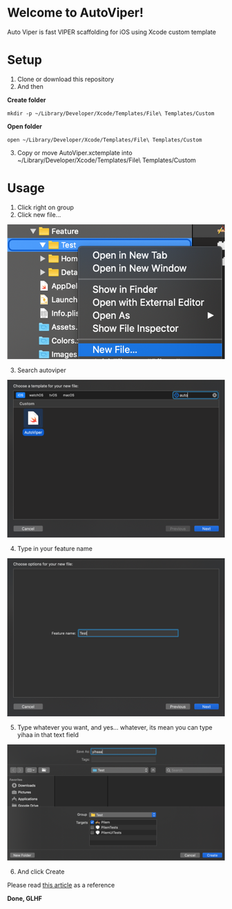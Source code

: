 
# Welcome to AutoViper!

Auto Viper is fast VIPER scaffolding for iOS using Xcode custom template

# Setup

1. Clone or download this repository
2. And then

**Create folder**

    mkdir -p ~/Library/Developer/Xcode/Templates/File\ Templates/Custom
    
 **Open folder**

    open ~/Library/Developer/Xcode/Templates/File\ Templates/Custom

3. Copy or move AutoViper.xctemplate into ~/Library/Developer/Xcode/Templates/File\ Templates/Custom

# Usage

 1. Click right on group
 2. Click new file...
 
 ![enter image description here](https://raw.githubusercontent.com/dhiyaulhaqZA/ios-xcode-auto-viper/master/Screenshot/ss1.png)
 
 3. Search autoviper
 
 ![enter image description here](https://raw.githubusercontent.com/dhiyaulhaqZA/ios-xcode-auto-viper/master/Screenshot/ss2.png)
 
 4. Type in your feature name
 
 ![enter image description here](https://raw.githubusercontent.com/dhiyaulhaqZA/ios-xcode-auto-viper/master/Screenshot/ss3.png)
 
 5. Type whatever you want, and yes... whatever, its mean you can type yihaa in that text field
 
 ![enter image description here](https://raw.githubusercontent.com/dhiyaulhaqZA/ios-xcode-auto-viper/master/Screenshot/ss4.png)

6. And click Create


Please read [this article](https://medium.com/cr8resume/viper-architecture-for-ios-project-with-simple-demo-example-7a07321dbd29) as a reference

**Done, GLHF**

## 

